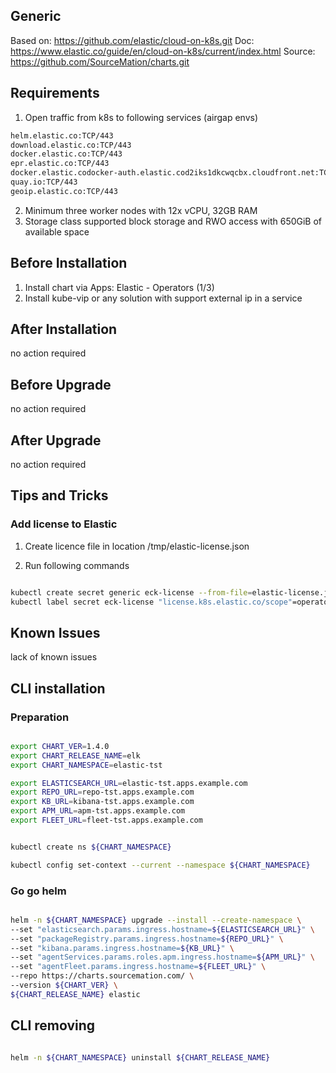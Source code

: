 ## Generic

Based on: https://github.com/elastic/cloud-on-k8s.git
Doc: https://www.elastic.co/guide/en/cloud-on-k8s/current/index.html
Source: https://github.com/SourceMation/charts.git

## Requirements

1. Open traffic from k8s to following services (airgap envs)

```bash
helm.elastic.co:TCP/443
download.elastic.co:TCP/443
docker.elastic.co:TCP/443
epr.elastic.co:TCP/443
docker.elastic.codocker-auth.elastic.cod2iks1dkcwqcbx.cloudfront.net:TCP/443
quay.io:TCP/443
geoip.elastic.co:TCP/443

```

2. Minimum three worker nodes with 12x vCPU, 32GB RAM
3. Storage class supported block storage and RWO access with 650GiB of available space

## Before Installation

1. Install chart via Apps: Elastic - Operators (1/3)
2. Install kube-vip or any solution with support external ip in a service


## After Installation

no action required

## Before Upgrade

no action required

## After Upgrade

no action required

## Tips and Tricks

### Add license to Elastic

1. Create licence file in location /tmp/elastic-license.json

2. Run following commands

```bash

kubectl create secret generic eck-license --from-file=elastic-license.json -n ${CHART_NAMESPACE} 
kubectl label secret eck-license "license.k8s.elastic.co/scope"=operator -n ${CHART_NAMESPACE}

```

## Known Issues

lack of known issues




## CLI installation

### Preparation

```bash

export CHART_VER=1.4.0
export CHART_RELEASE_NAME=elk
export CHART_NAMESPACE=elastic-tst

export ELASTICSEARCH_URL=elastic-tst.apps.example.com
export REPO_URL=repo-tst.apps.example.com
export KB_URL=kibana-tst.apps.example.com
export APM_URL=apm-tst.apps.example.com
export FLEET_URL=fleet-tst.apps.example.com


kubectl create ns ${CHART_NAMESPACE}

kubectl config set-context --current --namespace ${CHART_NAMESPACE}

```

### Go go helm

``` bash

helm -n ${CHART_NAMESPACE} upgrade --install --create-namespace \
--set "elasticsearch.params.ingress.hostname=${ELASTICSEARCH_URL}" \
--set "packageRegistry.params.ingress.hostname=${REPO_URL}" \
--set "kibana.params.ingress.hostname=${KB_URL}" \
--set "agentServices.params.roles.apm.ingress.hostname=${APM_URL}" \
--set "agentFleet.params.ingress.hostname=${FLEET_URL}" \
--repo https://charts.sourcemation.com/ \
--version ${CHART_VER} \
${CHART_RELEASE_NAME} elastic


```

## CLI removing

```bash

helm -n ${CHART_NAMESPACE} uninstall ${CHART_RELEASE_NAME}

```
